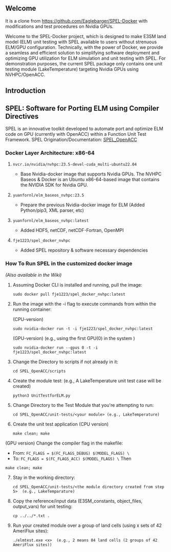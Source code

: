 ## Welcome

It is a clone from https://github.com/Eaglebarger/SPEL-Docker with modifications and test procedures on Nvidia GPUs. 

Welcome to the SPEL-Docker project, which is designed to make E3SM land model (ELM) unit testing with SPEL available to users without strenuous ELM/GPU configuration. Technically, with the power of Docker, we provide a seamless and efficient solution to simplifying software deployment and optimizing GPU utilization for ELM simulation and unit testing with SPEL. For demonstration purposes, the current SPEL package only contains one unit testing module (LakeTemperature) targeting Nvidia GPUs using NVHPC/OpenACC.

## Introduction

## SPEL: Software for Porting ELM using Compiler Directives
SPEL is an innovative toolkit developed to automate port and optimize ELM code on GPU (currently with OpenACC) within a Function Unit Test Framework. SPEL Origination/Documentation: [SPEL_OpenACC](https://github.com/peterdschwartz/SPEL_OpenACC)

### Docker Layer Architecture: x86-64

1. `nvcr.io/nvidia/nvhpc:23.5-devel-cuda_multi-ubuntu22.04`
   - Base Nvidia-docker image that supports Nvidia GPUs. The NVHPC Baseos & Docker is an Ubuntu x86-64-based image that contains the NVIDIA SDK for Nvidia GPU.

2. `yuanfornl/elm_baseos_nvhpc:23.5`
   - Prepare the previous Nvidia-docker image for ELM (Added Python/pip3, XML parser, etc)

3. `yuanfornl/elm_baseos_nvhpc:latest`
   - Added HDF5, netCDF, netCDF-Fortran, OpenMPI

4. `fje1223/spel_docker_nvhpc`
   - Added SPEL repository & software necessary dependencies

### How To Run SPEL in the customized docker image
*(Also available in the Wiki)*

1. Assuming Docker CLI is installed and running, pull the image:
   ```
   sudo docker pull fje1223/spel_docker_nvhpc:latest
   ```

2. Run the image with the -i flag to execute commands from 
   within the running container:

   (CPU-version)
   ```
   sudo nvidia-docker run -t -i fje1223/spel_docker_nvhpc:latest
   ```

   (GPU-version)  (e.g., using the first GPU(0) in the system )
   ```
   sudo nvidia-docker run --gpus 0 -t -i fje1223/spel_docker_nvhpc:latest
   ```

3. Change the Directory to scripts if not already in it:
   ```
   cd SPEL_OpenACC/scripts
   ```

4. Create the module test: (e.g., A LakeTemperature unit test case will be created)
   ```
   python3 UnitTestforELM.py
   ```

5. Change Directory to the Test Module that you're attempting to run:
   ```
   cd SPEL_OpenACC/unit-tests/<your module> (e.g., LakeTemperature)
   ```

6. Create the unit test application
  (CPU version)
   ```
   make clean; make
   ```
  (GPU version) 
   Change the compiler flag in the makefile:
   - From: `FC_FLAGS = $(FC_FLAGS_DEBUG) $(MODEL_FLAGS) \`
   - To: `FC_FLAGS = $(FC_FLAGS_ACC) $(MODEL_FLAGS) \`
   Then
   ```
   make clean; make
   ```

7. Stay in the working directory:
   ```
   cd SPEL_OpenACC/unit-tests/<the module directory created from step 5>  (e.g., LakeTemparature)
   ```

8. Copy the reference/input data (E3SM_constants, object_files, output_vars) for unit testing:
   ```
   cp ../../*.txt .
   ```

9. Run your created module over a group of land cells (using x sets of 42 AmeriFlux sites):
   ```
   ./elmtest.exe <x>  (e.g., 2 means 84 land cells (2 groups of 42 AmeriFlux sites))
   ```

